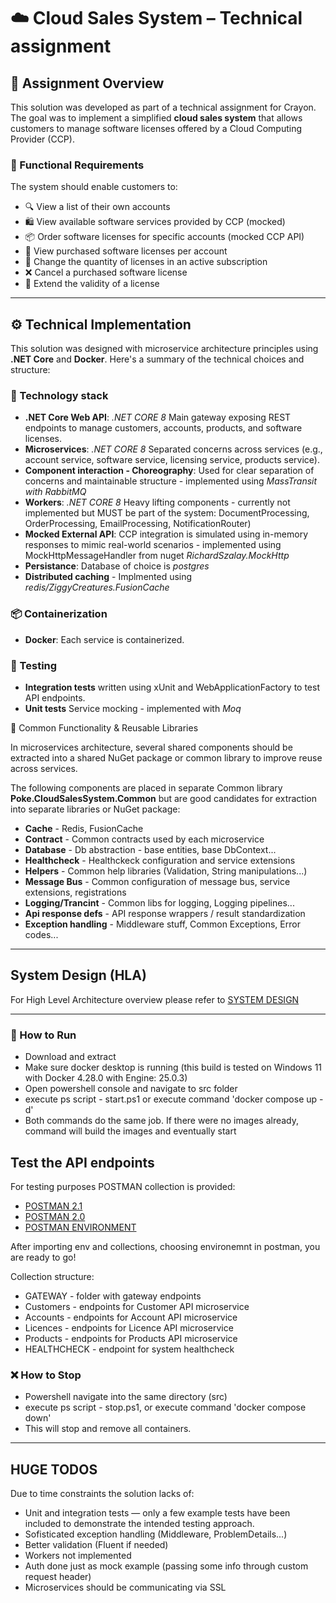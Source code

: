 # ☁️ Cloud Sales System – Technical assignment

## 📝 Assignment Overview

This solution was developed as part of a technical assignment for Crayon. The goal was to implement a simplified **cloud sales system** that allows customers to manage software licenses offered by a Cloud Computing Provider (CCP).

### 📌 Functional Requirements

The system should enable customers to:
- 🔍 View a list of their own accounts
- 🛍 View available software services provided by CCP (mocked)
- 📦 Order software licenses for specific accounts (mocked CCP API)
- 📄 View purchased software licenses per account
- 🔁 Change the quantity of licenses in an active subscription
- ❌ Cancel a purchased software license
- 📆 Extend the validity of a license

---

## ⚙️ Technical Implementation

This solution was designed with microservice architecture principles using **.NET Core** and **Docker**. Here's a summary of the technical choices and structure:

### 🧱 Technology stack

- **.NET Core Web API**: *.NET CORE 8* Main gateway exposing REST endpoints to manage customers, accounts, products, and software licenses.
- **Microservices**: *.NET CORE 8* Separated concerns across services (e.g., account service, software service, licensing service, products service).
- **Component interaction - Choreography**: Used for clear separation of concerns and maintainable structure - implemented using *MassTransit with RabbitMQ*
- **Workers**: *.NET CORE 8* Heavy lifting components - currently not implemented but MUST be part of the system: DocumentProcessing, OrderProcessing, EmailProcessing, NotificationRouter)
- **Mocked External API**: CCP integration is simulated using in-memory responses to mimic real-world scenarios - implemented using MockHttpMessageHandler from nuget *RichardSzalay.MockHttp* 
- **Persistance**: Database of choice is *postgres*
- **Distributed caching** - Implmented using *redis/ZiggyCreatures.FusionCache*

### 📦 Containerization

- **Docker**: Each service is containerized. 

### 🧪 Testing

- **Integration tests** written using xUnit and WebApplicationFactory to test API endpoints.
- **Unit tests** Service mocking - implemented with *Moq*

🧰 Common Functionality & Reusable Libraries

In microservices architecture, several shared components should be extracted into a shared NuGet package or common library to improve reuse across services.

The following components are placed in separate Common library **Poke.CloudSalesSystem.Common** but are good candidates for extraction into separate libraries or NuGet package:
- **Cache** - Redis, FusionCache
- **Contract** - Common contracts used by each microservice
- **Database** - Db abstraction - base entities, base DbContext...
- **Healthcheck** - Healthckeck configuration and service extensions
- **Helpers** - Common help libraries (Validation, String manipulations...)
- **Message Bus** - Common configuration of message bus, service extensions, registrations
- **Logging/Trancint** - Common libs for logging, Logging pipelines...
- **Api response defs** - API response wrappers / result standardization
- **Exception handling** - Middleware stuff, Common Exceptions, Error codes...

---

## System Design (HLA)
For High Level Architecture overview please refer to [SYSTEM DESIGN](Docs/Solution/SystemOverview.docx)

---

### 🚀 How to Run

- Download and extract
- Make sure docker desktop is running (this build is tested on Windows 11 with Docker 4.28.0 with Engine: 25.0.3)
- Open powershell console and navigate to src folder
- execute ps script - start.ps1 or execute command 'docker compose up -d'
- Both commands do the same job. If there were no images already, command will build the images and eventually start

## Test the API endpoints
For testing purposes POSTMAN collection is provided:
- [POSTMAN 2.1](Docs/Solution/Cloud%20Sales%20System%20-%20CRAYON(2.0).postman_collection.json)
- [POSTMAN 2.0](Docs/Solution/Cloud%20Sales%20System%20-%20CRAYON(2.0).postman_collection.json)
- [POSTMAN ENVIRONMENT](Docs/Solution/CrayonEnv.postman_environment.json)

After importing env and collections, choosing environemnt in postman, you are ready to go!

Collection structure:
- GATEWAY - folder with gateway endpoints
- Customers - endpoints for Customer API microservice
- Accounts - endpoints for Account API microservice
- Licences - endpoints for Licence API microservice
- Products - endpoints for Products API microservice
- HEALTHCHECK - endpoint for system healthcheck


### ❌ How to Stop
- Powershell navigate into the same directory (src)
- execute ps script - stop.ps1, or execute command 'docker compose down'
- This will stop and remove all containers.

---

## HUGE TODOS

Due to time constraints the solution lacks of:
- Unit and integration tests — only a few example tests have been included to demonstrate the intended testing approach.
- Sofisticated exception handling (Middleware, ProblemDetails...)
- Better validation (Fluent if needed)
- Workers not implemented
- Auth done just as mock example (passing some info through custom request header)
- Microservices should be communicating via SSL
